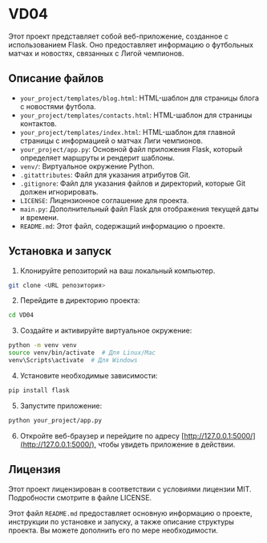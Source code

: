# VD04
 
Этот проект представляет собой веб-приложение, созданное с использованием Flask. Оно предоставляет информацию о футбольных матчах и новостях, связанных с Лигой чемпионов.

## Описание файлов

- `your_project/templates/blog.html`: HTML-шаблон для страницы блога с новостями футбола.
- `your_project/templates/contacts.html`: HTML-шаблон для страницы контактов.
- `your_project/templates/index.html`: HTML-шаблон для главной страницы с информацией о матчах Лиги чемпионов.
- `your_project/app.py`: Основной файл приложения Flask, который определяет маршруты и рендерит шаблоны.
- `venv/`: Виртуальное окружение Python.
- `.gitattributes`: Файл для указания атрибутов Git.
- `.gitignore`: Файл для указания файлов и директорий, которые Git должен игнорировать.
- `LICENSE`: Лицензионное соглашение для проекта.
- `main.py`: Дополнительный файл Flask для отображения текущей даты и времени.
- `README.md`: Этот файл, содержащий информацию о проекте.

## Установка и запуск

1. Клонируйте репозиторий на ваш локальный компьютер.

```bash
git clone <URL репозитория>
```

2. Перейдите в директорию проекта:

```bash
cd VD04
```

3. Создайте и активируйте виртуальное окружение:

```bash
python -m venv venv
source venv/bin/activate  # Для Linux/Mac
venv\Scripts\activate  # Для Windows
```

4. Установите необходимые зависимости:

```bash
pip install flask
```

5. Запустите приложение:

```bash
python your_project/app.py
```

6. Откройте веб-браузер и перейдите по адресу [http://127.0.0.1:5000/](http://127.0.0.1:5000/), чтобы увидеть приложение в действии.

## Лицензия

Этот проект лицензирован в соответствии с условиями лицензии MIT. Подробности смотрите в файле LICENSE.


Этот файл `README.md` предоставляет основную информацию о проекте, инструкции по установке и запуску, а также описание структуры проекта. Вы можете дополнить его по мере необходимости.

